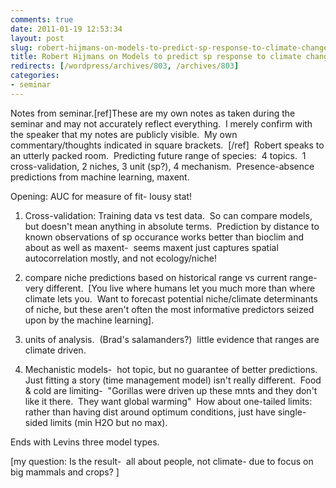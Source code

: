 ```yaml
---
comments: true
date: 2011-01-19 12:53:34
layout: post
slug: robert-hijmans-on-models-to-predict-sp-response-to-climate-change
title: Robert Hijmans on Models to predict sp response to climate change
redirects: [/wordpress/archives/803, /archives/803]
categories:
- seminar
---
```


Notes from seminar.[ref]These are my own notes as taken during the seminar and may not accurately reflect everything.  I merely confirm with the speaker that my notes are publicly visible.  My own commentary/thoughts indicated in square brackets.  [/ref]  Robert speaks to an utterly packed room.  Predicting future range of species:  4 topics.  1 cross-validation, 2 niches, 3 unit (sp?), 4 mechanism.  Presence-absence predictions from machine learning, maxent.

Opening: AUC for measure of fit- lousy stat!

1) Cross-validation: Training data vs test data.  So can compare models, but doesn't mean anything in absolute terms.  Prediction by distance to known observations of sp occurance works better than bioclim and about as well as maxent-  seems maxent just captures spatial autocorrelation mostly, and not ecology/niche!

2) compare niche predictions based on historical range vs current range-  very different.  [You live where humans let you much more than where climate lets you.  Want to forecast potential niche/climate determinants of niche, but these aren't often the most informative predictors seized upon by the machine learning].

3) units of analysis.  (Brad's salamanders?)  little evidence that ranges are climate driven.

4) Mechanistic models-  hot topic, but no guarantee of better predictions. Just fitting a story (time management model) isn't really different.  Food & cold are limiting-  "Gorillas were driven up these mnts and they don't like it there.  They want global warming"  How about one-tailed limits: rather than having dist around optimum conditions, just have single-sided limits (min H2O but no max).

Ends with Levins three model types.

[my question: Is the result-  all about people, not climate- due to focus on big mammals and crops? ]
